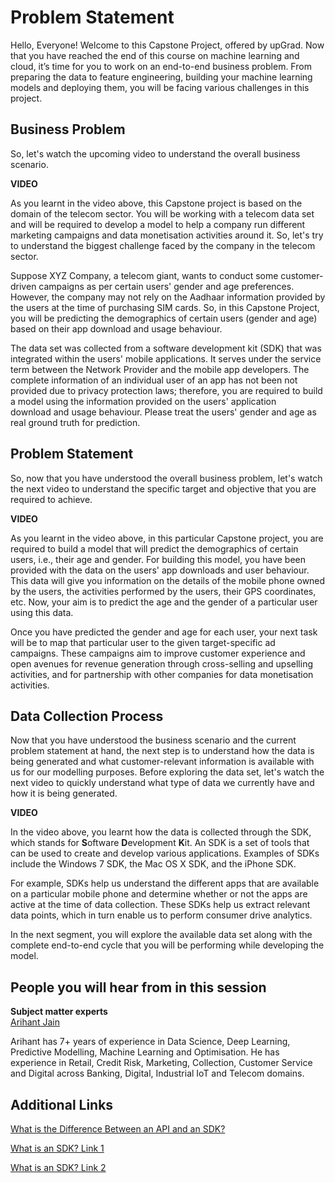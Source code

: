 # Problem Statement

Hello, Everyone! Welcome to this Capstone Project, offered by upGrad. Now that you have reached the end of this course on machine learning and cloud, it’s time for you to work on an end-to-end business problem. From preparing the data to feature engineering, building your machine learning models and deploying them, you will be facing various challenges in this project. 

## **Business Problem**

So, let's watch the upcoming video to understand the overall business scenario.

**VIDEO**

As you learnt in the video above, this Capstone project is based on the domain of the telecom sector. You will be working with a telecom data set and will be required to develop a model to help a company run different marketing campaigns and data monetisation activities around it. So, let's try to understand the biggest challenge faced by the company in the telecom sector.

Suppose XYZ Company, a telecom giant, wants to conduct some customer-driven campaigns as per certain users' gender and age preferences. However, the company may not rely on the Aadhaar information provided by the users at the time of purchasing SIM cards. So, in this Capstone Project, you will be predicting the demographics of certain users (gender and age) based on their app download and usage behaviour.

The data set was collected from a software development kit (SDK) that was integrated within the users' mobile applications. It serves under the service term between the Network Provider and the mobile app developers. The complete information of an individual user of an app has not been not provided due to privacy protection laws; therefore, you are required to build a model using the information provided on the users' application download and usage behaviour. Please treat the users' gender and age as real ground truth for prediction. 

## **Problem Statement** 

So, now that you have understood the overall business problem, let's watch the next video to understand the specific target and objective that you are required to achieve.

**VIDEO**

As you learnt in the video above, in this particular Capstone project, you are required to build a model that will predict the demographics of certain users, i.e., their age and gender. For building this model, you have been provided with the data on the users' app downloads and user behaviour. This data will give you information on the details of the mobile phone owned by the users, the activities performed by the users, their GPS coordinates, etc. Now, your aim is to predict the age and the gender of a particular user using this data.

Once you have predicted the gender and age for each user, your next task will be to map that particular user to the given target-specific ad campaigns. These campaigns aim to improve customer experience and open avenues for revenue generation through cross-selling and upselling activities, and for partnership with other companies for data monetisation activities.

## **Data Collection Process**

Now that you have understood the business scenario and the current problem statement at hand, the next step is to understand how the data is being generated and what customer-relevant information is available with us for our modelling purposes. Before exploring the data set, let's watch the next video to quickly understand what type of data we currently have and how it is being generated.

**VIDEO**

In the video above, you learnt how the data is collected through the SDK, which stands for **S**oftware **D**evelopment **K**it. An SDK is a set of tools that can be used to create and develop various applications. Examples of SDKs include the Windows 7 SDK, the Mac OS X SDK, and the iPhone SDK.

For example, SDKs help us understand the different apps that are available on a particular mobile phone and determine whether or not the apps are active at the time of data collection. These SDKs help us extract relevant data points, which in turn enable us to perform consumer drive analytics.

In the next segment, you will explore the available data set along with the complete end-to-end cycle that you will be performing while developing the model.

## People you will hear from in this session

**Subject matter experts**  
[A](https://www.iitm.ac.in/info/fac/djram)[rihant Jain](https://www.linkedin.com/in/arihantjain15/)

Arihant has 7+ years of experience in Data Science, Deep Learning, Predictive Modelling, Machine Learning and Optimisation. He has experience in Retail, Credit Risk, Marketing, Collection, Customer Service and Digital across Banking, Digital, Industrial IoT and Telecom domains. 

## Additional Links

[What is the Difference Between an API and an SDK?](https://nordicapis.com/what-is-the-difference-between-an-api-and-an-sdk/ "What is the Difference Between an API and an SDK?")

[What is an SDK? Link 1](https://techterms.com/definition/sdk)

[What is an SDK? Link 2](https://whatis.techtarget.com/definition/software-developers-kit-SDK)